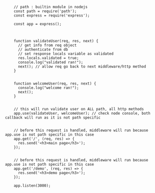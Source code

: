 
        // path : builtin module in nodejs
        const path = require('path');
        const express = require('express');

        const app = express();



        function validateUser(req, res, next) {
          // get info from req object
          // authenticate from db
          // set response locals variable as validated
          res.locals.validated = true;
          console.log("validated ran!");
          next(); // allow req go back to next middleware/http method
        }


        function welcomeUser(req, res, next) {
          console.log("welcome ran!");
          next();
        }


        // this will run validate user on ALL path, all http methods
        app.use(validateUser, welcomeUser); // check node console, both callback will run as it is not path specific


        // before this request is handled, middleware will run because app.use is not path specific in this case
        app.get('/', (req, res) => {
          res.send('<h3>main page</h3>');
        });


        // before this request is handled, middleware will run because app.use is not path specific in this case
        app.get('/demo', (req, res) => {
          res.send('<h3>demo page</h3>');
        });

        app.listen(3000);
